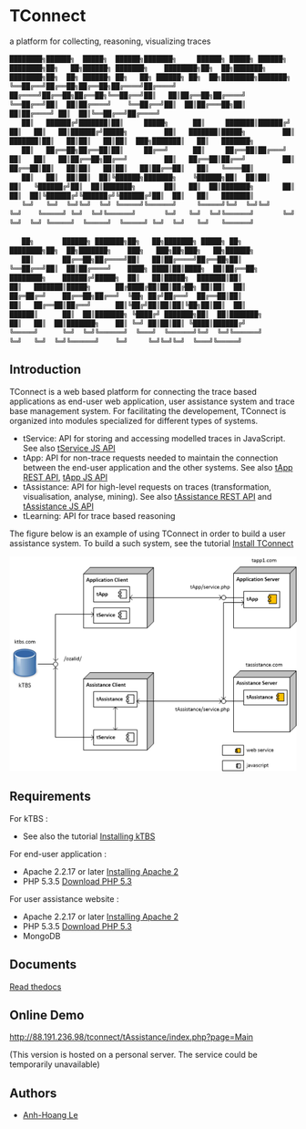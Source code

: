 TConnect
========

a platform for collecting, reasoning, visualizing traces 
``` 
████████╗██████╗  █████╗  ██████╗███████╗     ██████╗ █████╗ ██████╗ ████████╗██╗   ██╗██████╗ ███████╗    ████████╗██╗  ██╗███████╗    ████████╗██╗  ██╗ ██████╗ ██╗   ██╗ ██████╗ ██╗  ██╗████████╗███████╗    
╚══██╔══╝██╔══██╗██╔══██╗██╔════╝██╔════╝    ██╔════╝██╔══██╗██╔══██╗╚══██╔══╝██║   ██║██╔══██╗██╔════╝    ╚══██╔══╝██║  ██║██╔════╝    ╚══██╔══╝██║  ██║██╔═══██╗██║   ██║██╔════╝ ██║  ██║╚══██╔══╝██╔════╝    
   ██║   ██████╔╝███████║██║     █████╗      ██║     ███████║██████╔╝   ██║   ██║   ██║██████╔╝█████╗         ██║   ███████║█████╗         ██║   ███████║██║   ██║██║   ██║██║  ███╗███████║   ██║   ███████╗    
   ██║   ██╔══██╗██╔══██║██║     ██╔══╝      ██║     ██╔══██║██╔═══╝    ██║   ██║   ██║██╔══██╗██╔══╝         ██║   ██╔══██║██╔══╝         ██║   ██╔══██║██║   ██║██║   ██║██║   ██║██╔══██║   ██║   ╚════██║    
   ██║   ██║  ██║██║  ██║╚██████╗███████╗    ╚██████╗██║  ██║██║        ██║   ╚██████╔╝██║  ██║███████╗       ██║   ██║  ██║███████╗       ██║   ██║  ██║╚██████╔╝╚██████╔╝╚██████╔╝██║  ██║   ██║   ███████║    
   ╚═╝   ╚═╝  ╚═╝╚═╝  ╚═╝ ╚═════╝╚══════╝     ╚═════╝╚═╝  ╚═╝╚═╝        ╚═╝    ╚═════╝ ╚═╝  ╚═╝╚══════╝       ╚═╝   ╚═╝  ╚═╝╚══════╝       ╚═╝   ╚═╝  ╚═╝ ╚═════╝  ╚═════╝  ╚═════╝ ╚═╝  ╚═╝   ╚═╝   ╚══════╝    
                                                                                                                                                                                                                 
   ██╗       ██████╗ ███████╗██╗   ██╗███████╗ █████╗ ██╗         ████████╗██╗  ██╗███████╗    ███╗   ███╗██╗███╗   ██╗██████╗                                                                                   
   ██║       ██╔══██╗██╔════╝██║   ██║██╔════╝██╔══██╗██║         ╚══██╔══╝██║  ██║██╔════╝    ████╗ ████║██║████╗  ██║██╔══██╗                                                                                  
████████╗    ██████╔╝█████╗  ██║   ██║█████╗  ███████║██║            ██║   ███████║█████╗      ██╔████╔██║██║██╔██╗ ██║██║  ██║                                                                                  
██╔═██╔═╝    ██╔══██╗██╔══╝  ╚██╗ ██╔╝██╔══╝  ██╔══██║██║            ██║   ██╔══██║██╔══╝      ██║╚██╔╝██║██║██║╚██╗██║██║  ██║                                                                                  
██████║      ██║  ██║███████╗ ╚████╔╝ ███████╗██║  ██║███████╗       ██║   ██║  ██║███████╗    ██║ ╚═╝ ██║██║██║ ╚████║██████╔╝                                                                                  
╚═════╝      ╚═╝  ╚═╝╚══════╝  ╚═══╝  ╚══════╝╚═╝  ╚═╝╚══════╝       ╚═╝   ╚═╝  ╚═╝╚══════╝    ╚═╝     ╚═╝╚═╝╚═╝  ╚═══╝╚═════╝     
``` 

Introduction
------------

TConnect is a web based platform for connecting the trace based applications as end-user web application, user assistance system and trace base management system. 
For facilitating the developement, TConnect is organized into modules specialized for different types of systems.  

* tService: API for storing and accessing modelled traces in JavaScript. 
See also [tService JS API](https://rawgithub.com/ahle/tconnect/master/doc/js-api/index_tservice.html)
* tApp: API for non-trace requests needed to maintain the connection between the end-user application and the other systems.
See also [tApp REST API](https://rawgithub.com/ahle/tconnect/master/doc/rest-api/index_tapp.html),
[tApp JS API](https://rawgithub.com/ahle/tconnect/master/doc/js-api/index_tapp.html)
* tAssistance: API for high-level requests on traces (transformation, visualisation, analyse, mining).
See also [tAssistance REST API](https://rawgithub.com/ahle/tconnect/master/doc/rest-api/index.html)
and [tAssistance JS API](https://rawgithub.com/ahle/tconnect/master/doc/js-api/index_tassistance.html)
* tLearning: API for trace based reasoning



The figure below is an example of using TConnect in order to build a user assistance system. 
To build a such system, see the tutorial [Install TConnect](doc/tut_setup.md)

![Tconnect architecture](docs/img/tconnect_archi.png)

Requirements
------------

For kTBS : 
* See also the tutorial [Installing kTBS ](https://kernel-for-trace-based-systems.readthedocs.org/en/latest/tutorials/install.html)

For end-user application : 
* Apache 2.2.17 or later [Installing Apache 2](http://httpd.apache.org/download.cgi)
* PHP 5.3.5 [Download PHP 5.3](http://php.net/downloads.php)

For user assistance website :
* Apache 2.2.17 or later [Installing Apache 2](http://httpd.apache.org/download.cgi)
* PHP 5.3.5 [Download PHP 5.3](http://php.net/downloads.php)
* MongoDB

Documents
--------
[Read thedocs](http://tconnect.readthedocs.io/en/latest/index.html)

Online Demo
----
http://88.191.236.98/tconnect/tAssistance/index.php?page=Main 

(This version is hosted on a personal server. The service could be temporarily unavailable)

Authors
-------
-  [Anh-Hoang Le](https://github.com/ahle)


